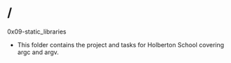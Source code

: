 # /
0x09-static_libraries




* This folder contains the project and tasks for Holberton School covering argc and argv.
